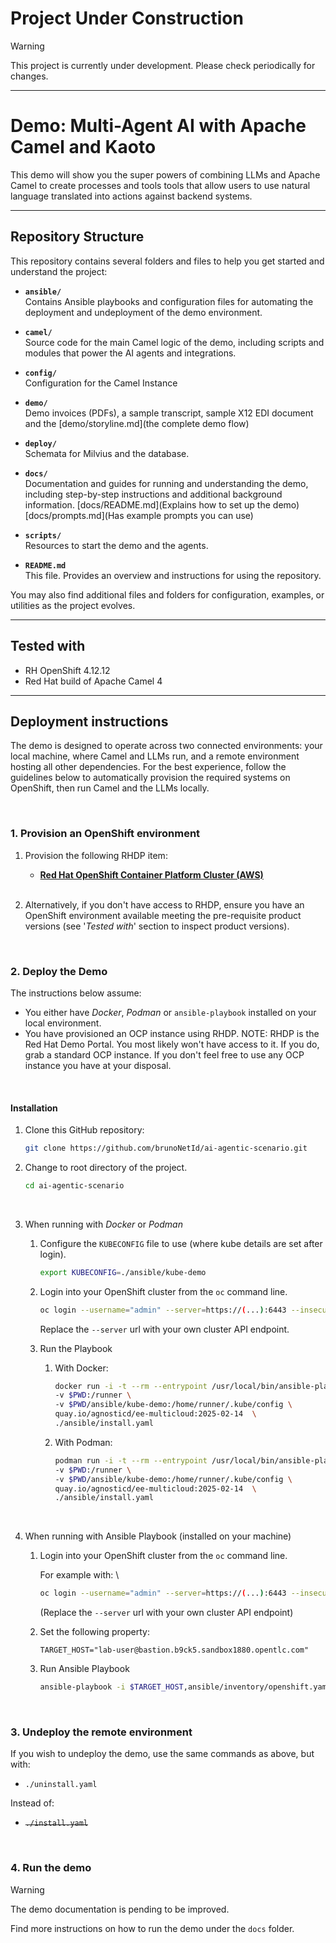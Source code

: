 # **Project Under Construction**

> [!WARNING]  
> This project is currently under development. Please check periodically for changes.

---

# Demo: Multi-Agent AI with Apache Camel and Kaoto

This demo will show you the super powers of combining LLMs and Apache Camel to create processes and tools tools that allow users to use natural language translated into actions against backend systems.

---

## Repository Structure

This repository contains several folders and files to help you get started and understand the project:

- **`ansible/`**  
  Contains Ansible playbooks and configuration files for automating the deployment and undeployment of the demo environment.

- **`camel/`**  
  Source code for the main Camel logic of the demo, including scripts and modules that power the AI agents and integrations.

- **`config/`**  
  Configuration for the Camel Instance

- **`demo/`**  
  Demo invoices (PDFs), a sample transcript, sample X12 EDI document and the [demo/storyline.md](the complete demo flow)

- **`deploy/`**  
  Schemata for Milvius and the database.

- **`docs/`**  
  Documentation and guides for running and understanding the demo, including step-by-step instructions and additional background information.
  [docs/README.md](Explains how to set up the demo)
  [docs/prompts.md](Has example prompts you can use)

- **`scripts/`**  
  Resources to start the demo and the agents.

- **`README.md`**  
  This file. Provides an overview and instructions for using the repository.

You may also find additional files and folders for configuration, examples, or utilities as the project evolves.

---

## Tested with

* RH OpenShift 4.12.12
* Red Hat build of Apache Camel 4

---

## Deployment instructions

The demo is designed to operate across two connected environments: your local machine, where Camel and LLMs run, and a remote environment hosting all other dependencies. For the best experience, follow the guidelines below to automatically provision the required systems on OpenShift, then run Camel and the LLMs locally.

<br/>

### 1. Provision an OpenShift environment

1. Provision the following RHDP item:
    * [**Red Hat OpenShift Container Platform Cluster (AWS)**](https://demo.redhat.com/catalog?item=babylon-catalog-prod/sandboxes-gpte.ocp-wksp.prod&utm_source=webapp&utm_medium=share-link)

   <br/>

1. Alternatively, if you don't have access to RHDP, ensure you have an OpenShift environment available meeting the pre-requisite product versions (see '_Tested with_' section to inspect product versions).

<br/>

### 2. Deploy the Demo

The instructions below assume:
* You either have _Docker_, _Podman_ or `ansible-playbook` installed on your local environment.
* You have provisioned an OCP instance using RHDP.
NOTE: RHDP is the Red Hat Demo Portal. You most likely won't have access to it. If you do, grab a standard OCP instance. If you don't feel free to use any OCP instance you have at your disposal.
<br/>


#### Installation

1. Clone this GitHub repository:

    ```sh
    git clone https://github.com/brunoNetId/ai-agentic-scenario.git
    ```

1. Change to root directory of the project.

    ```sh
    cd ai-agentic-scenario
    ```

    <br/>

1. When running with _Docker_ or _Podman_
    
    1. Configure the `KUBECONFIG` file to use (where kube details are set after login).

        ```sh
        export KUBECONFIG=./ansible/kube-demo
        ```

    1. Login into your OpenShift cluster from the `oc` command line.

        ```sh
        oc login --username="admin" --server=https://(...):6443 --insecure-skip-tls-verify=true
        ```

        Replace the `--server` url with your own cluster API endpoint.

    1. Run the Playbook

        1. With Docker:
        
            ```sh
            docker run -i -t --rm --entrypoint /usr/local/bin/ansible-playbook \
            -v $PWD:/runner \
            -v $PWD/ansible/kube-demo:/home/runner/.kube/config \
            quay.io/agnosticd/ee-multicloud:2025-02-14  \
            ./ansible/install.yaml
            ```
        
        1. With Podman:
        
            ```sh
            podman run -i -t --rm --entrypoint /usr/local/bin/ansible-playbook \
            -v $PWD:/runner \
            -v $PWD/ansible/kube-demo:/home/runner/.kube/config \
            quay.io/agnosticd/ee-multicloud:2025-02-14  \
            ./ansible/install.yaml

            ```
    <br/>

1. When running with Ansible Playbook (installed on your machine)

    1. Login into your OpenShift cluster from the `oc` command line.

        For example with: \
        ```sh
        oc login --username="admin" --server=https://(...):6443 --insecure-skip-tls-verify=true
        ```
        (Replace the `--server` url with your own cluster API endpoint)

    1. Set the following property:
        ```
        TARGET_HOST="lab-user@bastion.b9ck5.sandbox1880.opentlc.com"
        ```
    2. Run Ansible Playbook
        ```sh
        ansible-playbook -i $TARGET_HOST,ansible/inventory/openshift.yaml ./ansible/install.yaml
        ```

<br/>

### 3. Undeploy the remote environment

If you wish to undeploy the demo, use the same commands as above, but with:
 - `./uninstall.yaml`

Instead of:
 - ~~`./install.yaml`~~


<br/>

### 4. Run the demo

> [!WARNING]  
> The demo documentation is pending to be improved.

Find more instructions on how to run the demo under the `docs` folder.
